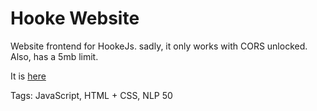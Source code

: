 # Hooke Website

Website frontend for HookeJs.
sadly, it only works with CORS unlocked.
Also, has a 5mb limit.

It is [here](https://github.com/hhhhhhhhhn/HookeWebsite)

Tags: JavaScript, HTML + CSS, NLP
50
